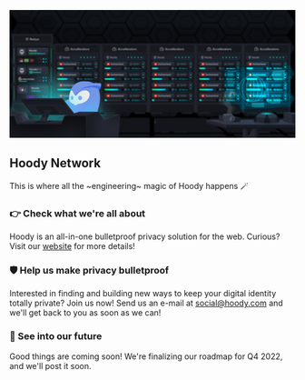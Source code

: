 ![Hoody at home, tinkering with servers and proxies and whatnot](./profile/banner.png)

## Hoody Network
This is where all the ~engineering~ magic of Hoody happens 🪄

### 👉 Check what we're all about
Hoody is an all-in-one bulletproof privacy solution for the web. Curious? Visit our [website](https://hoody.com) for more details!

### 🛡️ Help us make privacy bulletproof
Interested in finding and building new ways to keep your digital identity totally private? Join us now! Send us an e-mail at <social@hoody.com> and we'll get back to you as soon as we can!

### 🔮 See into our future
Good things are coming soon! We're finalizing our roadmap for Q4 2022, and we'll post it soon.
